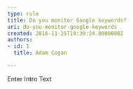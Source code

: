 ```yaml
---
type: rule
title: Do you monitor Google keywords?
uri: do-you-monitor-google-keywords
created: 2016-11-25T19:39:24.0000000Z
authors:
- id: 1
  title: Adam Cogan

---
```




<span class='intro'> Enter Intro Text </span>




